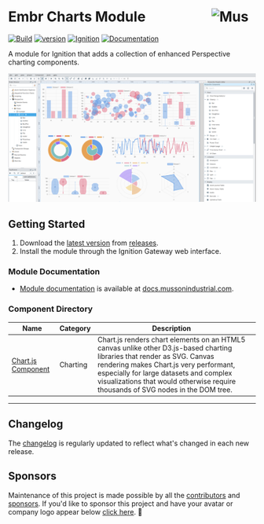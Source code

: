 # Embr Charts Module [<img src="https://cdn.mussonindustrial.com/files/public/images/emblem.svg" alt="Musson Industrial Logo" width="90" height="40" align="right">][embr]

[![Build](https://github.com/mussonindustrial/embr/actions/workflows/build.yml/badge.svg)]()
[![version](https://img.shields.io/github/v/release/mussonindustrial/embr?filter=*charts*&label=Latest)](CHANGELOG.md)
[![Ignition](https://img.shields.io/badge/Ignition-8.1.33+-rebeccapurple.svg)](https://inductiveautomation.com/)
[![Documentation](https://img.shields.io/badge/Documentation-docs.mussonindustrial.com-white.svg?logo=docusaurus)](https://docs.mussonindustrial.com/ignition/embr-charts)

A module for Ignition that adds a collection of enhanced Perspective charting components.

![chart-js.png](docs/examples/chart-js.png)

## Getting Started

1. Download the [latest version] from [releases].
2. Install the module through the Ignition Gateway web interface.

### Module Documentation

- [Module documentation] is available at [docs.mussonindustrial.com].

### Component Directory

| Name                                                                                              | Category | Description                                                                                                                                                                                                                                                                                       |     |
|---------------------------------------------------------------------------------------------------|----------|---------------------------------------------------------------------------------------------------------------------------------------------------------------------------------------------------------------------------------------------------------------------------------------------------|-----|
| [Chart.js Component](https://docs.mussonindustrial.com/ignition/embr-charts/components/chart-js/) | Charting | Chart.js renders chart elements on an HTML5 canvas unlike other D3.js-based charting libraries that render as SVG. Canvas rendering makes Chart.js very performant, especially for large datasets and complex visualizations that would otherwise require thousands of SVG nodes in the DOM tree. |     |

---

## Changelog

The [changelog](./CHANGELOG.md) is regularly updated to reflect what's changed in each new release.

## Sponsors

Maintenance of this project is made possible by all the [contributors] and [sponsors].
If you'd like to sponsor this project and have your avatar or company logo appear below [click here](https://github.com/sponsors/mussonindustrial). 💖

[embr]: https://github.com/mussonindustrial/embr
[releases]: https://github.com/mussonindustrial/embr/releases
[docs.mussonindustrial.com]: https://docs.mussonindustrial.com
[Module documentation]: https://docs.mussonindustrial.com/ignition/embr-charts
[contributors]: https://github.com/JamesIves/github-pages-deploy-action/graphs/contributors
[sponsors]: https://github.com/sponsors/mussonindustrial
[latest version]: https://github.com/mussonindustrial/embr/releases?q=embr-charts&expanded=true
